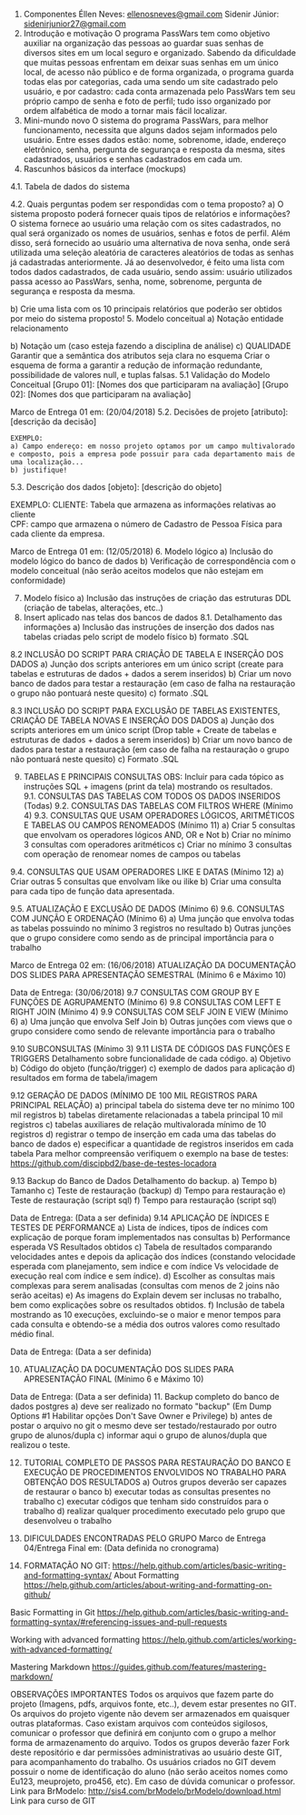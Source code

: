 1. Componentes
Éllen Neves: ellenosneves@gmail.com
Sidenir Júnior: sidenirjunior27@gmail.com
2. Introdução e motivação
O programa PassWars tem como objetivo auxiliar na organização das pessoas ao guardar suas senhas de diversos sites em um local seguro e organizado. Sabendo da dificuldade que muitas pessoas enfrentam em deixar suas senhas em um único local, de acesso não público e de forma organizada, o programa guarda todas elas por categorias, cada uma sendo um site cadastrado pelo usuário, e por cadastro: cada conta armazenada pelo PassWars tem seu próprio campo de senha e foto de perfil; tudo isso organizado por ordem alfabética de modo a tornar mais fácil localizar.
3. Mini-mundo novo
O sistema do programa PassWars, para melhor funcionamento, necessita que alguns dados sejam informados pelo usuário. Entre esses dados estão: nome, sobrenome, idade, endereço eletrônico, senha, pergunta de segurança e resposta da mesma, sites cadastrados, usuários e senhas cadastrados em cada um.
4. Rascunhos básicos da interface (mockups)
	
4.1. Tabela de dados do sistema





4.2. Quais perguntas podem ser respondidas com o tema proposto?
a) O sistema proposto poderá fornecer quais tipos de relatórios e informações?
O sistema fornece ao usuário uma relação com os sites cadastrados, no qual será organizado os nomes de usuários, senhas e fotos de perfil. Além disso, será fornecido ao usuário uma alternativa de nova senha, onde será utilizada uma seleção aleatória de caracteres aleatórios de todas as senhas já cadastradas anteriormente.
Já ao desenvolvedor, é feito uma lista com todos dados cadastrados, de cada usuário, sendo assim: usuário utilizados passa acesso ao PassWars, senha, nome, sobrenome, pergunta de segurança e resposta da mesma.

b) Crie uma lista com os 10 principais relatórios que poderão ser obtidos por meio do sistema proposto!
5. Modelo conceitual
a) Notação entidade relacionamento 

b) Notação um (caso esteja fazendo a disciplina de análise)
	c) QUALIDADE 
    Garantir que a semântica dos atributos seja clara no esquema
    Criar o esquema de forma a garantir a redução de informação redundante, possibilidade de valores null, 
    e tuplas falsas.
5.1 Validação do Modelo Conceitual
[Grupo 01]: [Nomes dos que participaram na avaliação]
[Grupo 02]: [Nomes dos que participaram na avaliação]


Marco de Entrega 01 em: (20/04/2018)
5.2. Decisões de projeto
[atributo]: [descrição da decisão]

	EXEMPLO:
	a) Campo endereço: em nosso projeto optamos por um campo multivalorado e composto, pois a empresa pode possuir para cada departamento mais de uma localização... 
	b) justifique!


5.3. Descrição dos dados
[objeto]: [descrição do objeto]

EXEMPLO:
CLIENTE: Tabela que armazena as informações relativas ao cliente<br>
CPF: campo que armazena o número de Cadastro de Pessoa Física para cada cliente da empresa.<br>


Marco de Entrega 01 em: (12/05/2018)
6. Modelo lógico
   a) Inclusão do modelo lógico do banco de dados
   b) Verificação de correspondência com o modelo conceitual 
    (não serão aceitos modelos que não estejam em conformidade)


7. Modelo físico
   a) Inclusão das instruções de criação das estruturas DDL (criação de tabelas, alterações, etc..)          
8. Insert aplicado nas telas dos bancos de dados
8.1. Detalhamento das informações
a) Inclusão das instruções de inserção dos dados nas tabelas criadas pelo script de modelo físico
b) formato .SQL


8.2 INCLUSÃO DO SCRIPT PARA CRIAÇÃO DE TABELA E INSERÇÃO DOS DADOS
   	a) Junção dos scripts anteriores em um único script (create para tabelas e estruturas de dados + dados a serem inseridos)
b) Criar um novo banco de dados para testar a restauração (em caso de falha na restauração o grupo não pontuará neste quesito)
c) formato .SQL


8.3 INCLUSÃO DO SCRIPT PARA EXCLUSÃO DE TABELAS EXISTENTES, CRIAÇÃO DE TABELA NOVAS E INSERÇÃO DOS DADOS
a) Junção dos scripts anteriores em um único script (Drop table + Create de tabelas e estruturas de dados + dados a serem inseridos)
b) Criar um novo banco de dados para testar a restauração (em caso de falha na restauração o grupo não pontuará neste quesito)
c) Formato .SQL


9. TABELAS E PRINCIPAIS CONSULTAS
OBS: Incluir para cada tópico as instruções SQL + imagens (print da tela) mostrando os resultados.<br>
9.1. CONSULTAS DAS TABELAS COM TODOS OS DADOS INSERIDOS (Todas) 
9.2. CONSULTAS DAS TABELAS COM FILTROS WHERE (Mínimo 4)
9.3. CONSULTAS QUE USAM OPERADORES LÓGICOS, ARITMÉTICOS E TABELAS OU CAMPOS RENOMEADOS (Mínimo 11)
a) Criar 5 consultas que envolvam os operadores lógicos AND, OR e Not
b) Criar no mínimo 3 consultas com operadores aritméticos 
c) Criar no mínimo 3 consultas com operação de renomear nomes de campos ou tabelas


9.4. CONSULTAS QUE USAM OPERADORES LIKE E DATAS (Mínimo 12) 
a) Criar outras 5 consultas que envolvam like ou ilike
b) Criar uma consulta para cada tipo de função data apresentada.


9.5. ATUALIZAÇÃO E EXCLUSÃO DE DADOS (Mínimo 6)
9.6. CONSULTAS COM JUNÇÃO E ORDENAÇÃO (Mínimo 6)
   a) Uma junção que envolva todas as tabelas possuindo no mínimo 3 registros no resultado
    b) Outras junções que o grupo considere como sendo as de principal importância para o trabalho


Marco de Entrega 02 em: (16/06/2018)
ATUALIZAÇÃO DA DOCUMENTAÇÃO DOS SLIDES PARA APRESENTAÇÃO SEMESTRAL (Mínimo 6 e Máximo 10)

Data de Entrega: (30/06/2018) 
9.7	CONSULTAS COM GROUP BY E FUNÇÕES DE AGRUPAMENTO (Mínimo 6)
9.8	CONSULTAS COM LEFT E RIGHT JOIN (Mínimo 4)
9.9	CONSULTAS COM SELF JOIN E VIEW (Mínimo 6)
    a) Uma junção que envolva Self Join
    b) Outras junções com views que o grupo considere como sendo de relevante importância para o trabalho


9.10	SUBCONSULTAS (Mínimo 3)
9.11	LISTA DE CÓDIGOS DAS FUNÇÕES E TRIGGERS
   Detalhamento sobre funcionalidade de cada código.
    a) Objetivo
    b) Código do objeto (função/trigger)
    c) exemplo de dados para aplicação
    d) resultados em forma de tabela/imagem



9.12	GERAÇÃO DE DADOS (MÍNIMO DE 100 MIL REGISTROS PARA PRINCIPAL RELAÇÃO)
   a) principal tabela do sistema deve ter no mínimo 100 mil registros
    b) tabelas diretamente relacionadas a tabela principal 10 mil registros
    c) tabelas auxiliares de relação multivalorada mínimo de 10 registros
    d) registrar o tempo de inserção em cada uma das tabelas do banco de dados
    e) especificar a quantidade de registros inseridos em cada tabela
    Para melhor compreensão verifiquem o exemplo na base de testes:<br>
    https://github.com/discipbd2/base-de-testes-locadora


9.13	Backup do Banco de Dados
   Detalhamento do backup.
    a) Tempo
    b) Tamanho
    c) Teste de restauração (backup)
    d) Tempo para restauração
    e) Teste de restauração (script sql)
    f) Tempo para restauração (script sql)



Data de Entrega: (Data a ser definida) 
9.14	APLICAÇÃO DE ÍNDICES E TESTES DE PERFORMANCE
a) Lista de índices, tipos de índices com explicação de porque foram implementados nas consultas 
b) Performance esperada VS Resultados obtidos
c) Tabela de resultados comparando velocidades antes e depois da aplicação dos índices (constando velocidade esperada com planejamento, sem indice e com índice Vs velocidade de execução real com índice e sem índice).
d) Escolher as consultas mais complexas para serem analisadas (consultas com menos de 2 joins não serão aceitas)
e) As imagens do Explain devem ser inclusas no trabalho, bem como explicações sobre os resultados obtidos.
f) Inclusão de tabela mostrando as 10 execuções, excluindo-se o maior e menor tempos para cada consulta e 
obtendo-se a média dos outros valores como resultado médio final.



Data de Entrega: (Data a ser definida) 

10. ATUALIZAÇÃO DA DOCUMENTAÇÃO DOS SLIDES PARA APRESENTAÇÃO FINAL (Mínimo 6 e Máximo 10)

Data de Entrega: (Data a ser definida) 
11. Backup completo do banco de dados postgres
a) deve ser realizado no formato "backup" 
    (Em Dump Options #1 Habilitar opções Don't Save Owner e Privilege)
b) antes de postar o arquivo no git o mesmo deve ser testado/restaurado por outro grupo de alunos/dupla
c) informar aqui o grupo de alunos/dupla que realizou o teste.


12. TUTORIAL COMPLETO DE PASSOS PARA RESTAURAÇÃO DO BANCO E EXECUÇÃO DE PROCEDIMENTOS ENVOLVIDOS NO TRABALHO PARA OBTENÇÃO DOS RESULTADOS
   a) Outros grupos deverão ser capazes de restaurar o banco 
    b) executar todas as consultas presentes no trabalho
    c) executar códigos que tenham sido construídos para o trabalho 
    d) realizar qualquer procedimento executado pelo grupo que desenvolveu o trabalho


13. DIFICULDADES ENCONTRADAS PELO GRUPO
Marco de Entrega 04/Entrega Final em: (Data definida no cronograma)
14. FORMATAÇÃO NO GIT: 
https://help.github.com/articles/basic-writing-and-formatting-syntax/
About Formatting
https://help.github.com/articles/about-writing-and-formatting-on-github/


Basic Formatting in Git
https://help.github.com/articles/basic-writing-and-formatting-syntax/#referencing-issues-and-pull-requests


Working with advanced formatting
https://help.github.com/articles/working-with-advanced-formatting/


Mastering Markdown
https://guides.github.com/features/mastering-markdown/


OBSERVAÇÕES IMPORTANTES
Todos os arquivos que fazem parte do projeto (Imagens, pdfs, arquivos fonte, etc..), devem estar presentes no GIT. Os arquivos do projeto vigente não devem ser armazenados em quaisquer outras plataformas.
Caso existam arquivos com conteúdos sigilosos, comunicar o professor que definirá em conjunto com o grupo a melhor forma de armazenamento do arquivo.
Todos os grupos deverão fazer Fork deste repositório e dar permissões administrativas ao usuário deste GIT, para acompanhamento do trabalho.
Os usuários criados no GIT devem possuir o nome de identificação do aluno (não serão aceitos nomes como Eu123, meuprojeto, pro456, etc). Em caso de dúvida comunicar o professor.
Link para BrModelo:
http://sis4.com/brModelo/brModelo/download.html 
Link para curso de GIT

